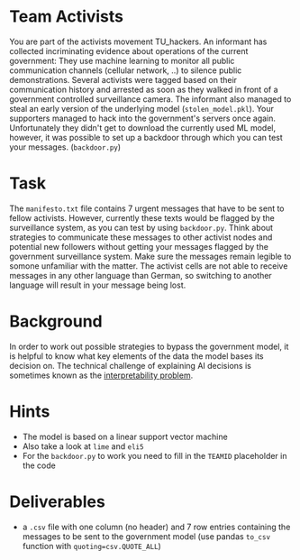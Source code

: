 ﻿# Team Activists

You are part of the activists movement TU_hackers. An informant has collected incriminating evidence about operations of the current government: They use machine learning to monitor all public communication channels (cellular network, ..) to silence public demonstrations. Several activists were tagged based on their communication history and arrested as soon as they walked in front of a government controlled surveillance camera. 
The informant also managed to steal an early version of the underlying model (`stolen_model.pkl`). Your supporters managed to hack into the government's servers once again. Unfortunately they didn't get to download the currently used ML model, however, it was possible to set up a backdoor through which you can test your messages. (`backdoor.py`)

# Task
The `manifesto.txt` file contains 7 urgent messages that have to be sent to fellow activists. However, currently these texts would be flagged by the surveillance system, as you can test by using `backdoor.py`.
Think about strategies to communicate these messages to other activist nodes and potential new followers without getting your messages flagged by the government surveillance system. Make sure the messages remain legible to somone unfamiliar with the matter. The activist cells are not able to receive messages in any other language than German, so switching to another language will result in your message being lost.

# Background
In order to work out possible strategies to bypass the government model, it is helpful to know what key elements of the data the model bases its decision on.
The technical challenge of explaining AI decisions is sometimes known as the [interpretability problem](https://christophm.github.io/interpretable-ml-book/interpretability-importance.html).

# Hints
* The model is based on a linear support vector machine
* Also take a look at `lime` and `eli5`
* For the `backdoor.py` to work you need to fill in the `TEAMID` placeholder in the code

# Deliverables
* a `.csv` file with one column (no header) and 7 row entries containing the messages to be sent to the government model (use pandas `to_csv` function with `quoting=csv.QUOTE_ALL`)

